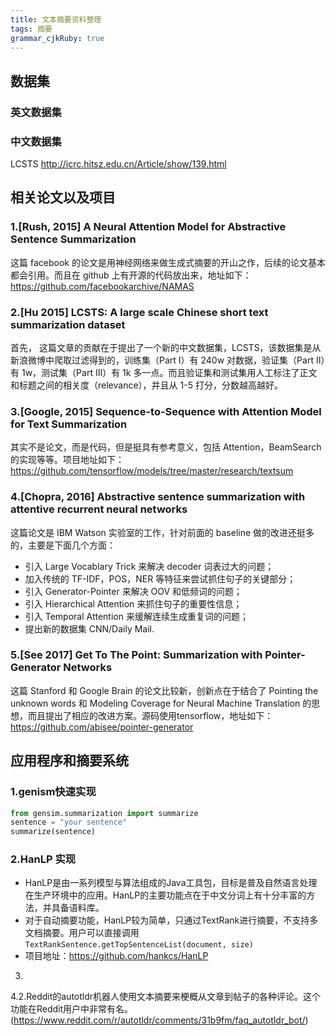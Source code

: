 ```yaml
---
title: 文本摘要资料整理 
tags: 摘要
grammar_cjkRuby: true
---
```


## 数据集
### 英文数据集

### 中文数据集
LCSTS  http://icrc.hitsz.edu.cn/Article/show/139.html


## 相关论文以及项目
### 1.[Rush, 2015] A Neural Attention Model for Abstractive Sentence Summarization

这篇 facebook 的论文是用神经网络来做生成式摘要的开山之作，后续的论文基本都会引用。而且在 github 上有开源的代码放出来，地址如下：https://github.com/facebookarchive/NAMAS

### 2.[Hu 2015] LCSTS: A large scale Chinese short text summarization dataset

首先， 这篇文章的贡献在于提出了一个新的中文数据集，LCSTS，该数据集是从新浪微博中爬取过滤得到的，训练集（Part I）有 240w 对数据，验证集（Part II）有 1w，测试集（Part III）有 1k 多一点。而且验证集和测试集用人工标注了正文和标题之间的相关度（relevance），并且从 1-5 打分，分数越高越好。

### 3.[Google, 2015] Sequence-to-Sequence with Attention Model for Text Summarization

其实不是论文，而是代码，但是挺具有参考意义，包括 Attention，BeamSearch 的实现等等。项目地址如下：
https://github.com/tensorflow/models/tree/master/research/textsum


### 4.[Chopra, 2016] Abstractive sentence summarization with attentive recurrent neural networks

这篇论文是 IBM Watson 实验室的工作，针对前面的 baseline 做的改进还挺多的，主要是下面几个方面：
- 引入 Large Vocablary Trick 来解决 decoder 词表过大的问题；
- 加入传统的 TF-IDF，POS，NER 等特征来尝试抓住句子的关键部分；
- 引入 Generator-Pointer 来解决 OOV 和低频词的问题；
- 引入 Hierarchical Attention 来抓住句子的重要性信息；
- 引入 Temporal Attention 来缓解连续生成重复词的问题；
- 提出新的数据集 CNN/Daily Mail.

### 5.[See 2017] Get To The Point: Summarization with Pointer-Generator Networks

这篇 Stanford 和 Google Brain 的论文比较新，创新点在于结合了 Pointing the unknown words 和 Modeling Coverage for Neural Machine Translation 的思想，而且提出了相应的改进方案。源码使用tensorflow，地址如下：
https://github.com/abisee/pointer-generator

## 应用程序和摘要系统
### 1.genism快速实现

``` python
from gensim.summarization import summarize
sentence = "your sentence"
summarize(sentence)
```
### 2.HanLP 实现
- HanLP是由一系列模型与算法组成的Java工具包，目标是普及自然语言处理在生产环境中的应用。HanLP的主要功能点在于中文分词上有十分丰富的方法，并具备语料库。
- 对于自动摘要功能，HanLP较为简单，只通过TextRank进行摘要，不支持多文档摘要。用户可以直接调用`TextRankSentence.getTopSentenceList(document, size)`
- 项目地址：https://github.com/hankcs/HanLP

3.
4.2.Reddit的autotldr机器人使用文本摘要来梗概从文章到帖子的各种评论。这个功能在Reddit用户中非常有名。(https://www.reddit.com/r/autotldr/comments/31b9fm/faq_autotldr_bot/)
